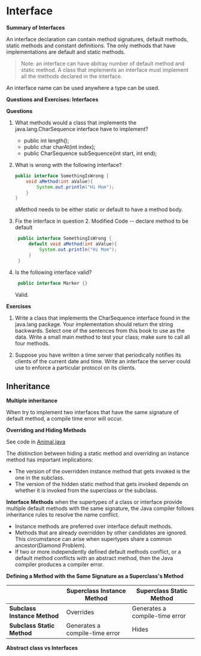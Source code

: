 # Interface
**Summary of Interfaces**

An interface declaration can contain method signatures, default methods, static methods and constant definitions. The only methods that have implementations are default and static methods.
> Note: an interface can have abitray number of default method and static method.
A class that implements an interface must implement all the methods declared in the interface.

An interface name can be used anywhere a type can be used.

**Questions and Exercises: Interfaces**

**Questions**

1. What methods would a class that implements the java.lang.CharSequence interface have to implement?
    - public int length();
    - public char charAt(int index);
    - public CharSequence subSequence(int start, int end);
    
2. What is wrong with the following interface?
    ```java   
   public interface SomethingIsWrong {
        void aMethod(int aValue){
            System.out.println("Hi Mom");
        }
   }
   ```
   aMethod needs to be either static or default to have a method body.

3. Fix the interface in question 2.
    Modified Code -- declare method to be default
   ```java
    public interface SomethingIsWrong {
        default void aMethod(int aValue){
            System.out.println("Hi Mom");
        }
    }
   ```
4. Is the following interface valid?
   ```java
    public interface Marker {}
   ```
   Valid.

**Exercises**
1. Write a class that implements the CharSequence interface found in the java.lang package. Your implementation should return the string backwards. Select one of the sentences from this book to use as the data. Write a small main method to test your class; make sure to call all four methods.
   
2. Suppose you have written a time server that periodically notifies its clients of the current date and time. Write an interface the server could use to enforce a particular protocol on its clients.


## Inheritance

**Multiple inheritance**

When try to implement two interfaces that have the same signature of default method,
a compile time error will occur.

**Overriding and Hiding Methods**

See code in [Animal.java](../src/Interface/Animal.java)

The distinction between hiding a static method and overriding an instance method has important implications:

- The version of the overridden instance method that gets invoked is the one in the subclass.
- The version of the hidden static method that gets invoked depends on whether it is invoked from the superclass or the subclass.

**Interface Methods**
when the supertypes of a class or interface provide multiple default methods with the same signature, the Java compiler follows inheritance rules to resolve the name conflict.
- Instance methods are preferred over interface default methods.
- Methods that are already overridden by other candidates are ignored. This circumstance can arise when supertypes share a common ancestor(Diamond Problem).
- If two or more independently defined default methods conflict, or a default method conflicts with an abstract method, then the Java compiler produces a compiler error.

**Defining a Method with the Same Signature as a Superclass's Method**

|                              | Superclass Instance Method     | Superclass Static Method       |
| ---------------------------- | ------------------------------ | ------------------------------ |
| **Subclass Instance Method** | Overrides                      | Generates a compile-time error |
| **Subclass Static Method**   | Generates a compile-time error | Hides                          |

**Abstract class vs Interfaces**
